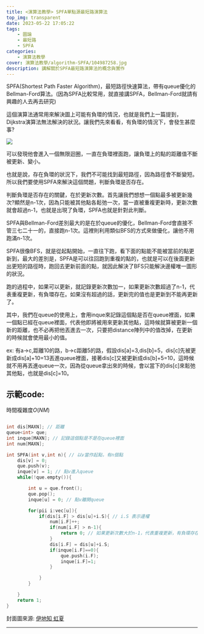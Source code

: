 ```yaml
---
title: <演算法教學> SPFA單點源最短路演算法
top_img: transparent
date: 2023-05-22 17:05:22
tags:
    - 圖論
    - 最短路
    - SPFA
categories:
    - 演算法教學
cover: 演算法教學/algorithm-SPFA/104987258.jpg
description: 講解關於SPFA最短路演算法的概念與實作
---
```


SPFA(Shortest Path Faster Algorithm)，最短路徑快速算法，帶有queue優化的Bellman-Ford算法。(因為SPFA比較常用，就直接講SPFA，Bellman-Ford就請有興趣的人去再去研究)

這個演算法通常用來解決圖上可能有負環的情況，也就是我們上一篇提到，Dijkstra演算法無法解決的狀況。讓我們先來看看，有負環的情況下，會發生甚麼事?

![](/演算法教學/algorithm-SPFA/negative-loop.gif)

可以發現他會進入一個無限迴圈，一直在負環裡面跑，讓負環上的點的距離值不斷被更新、變小。

也就是說，存在負環的狀況下，我們不可能找到最短路徑，因為路徑會不斷變短。所以我們要使用SPFA來解決這個問題，判斷負環是否存在。

判斷負環是否存在的關鍵，在於更新次數。首先讓我們想想一個點最多被更新幾次?顯然是n-1次，因為只能被其他點各鬆弛一次，當一直被重複更新時，更新次數就會超過n-1，也就是出現了負環，SPFA也就是針對此判斷。

SPFA與Bellman-Ford差別最大的是在於queue的優化，Bellman-Ford會直接不管三七二十一的，直接跑n-1次。這裡則利用類似BFS的方式來做優化，讓他不用跑滿n-1次。

SPFA很像BFS，就是從起點開始，一直往下跑，看下面的點能不能被當前的點更新到，最大的差別是，SPFA是可以往回跑到重複的點的，也就是可以在後面更新出更短的路徑時，跑回去更新前面的點，就因此解決了BFS只能解決邊權唯一圖形的狀況。

跑的過程中，如果可以更新，就記錄更新次數加一，如果更新次數超過了n-1，代表重複更新，有負環存在。如果沒有超過的話，更新完的值也是更新到不能再更新了。

其中，我們在queue的使用上，會用inque來記錄這個點是否在queue裡面，如果一個點已經在queue裡面，代表他即將被用來更新其他點，這時候就算被更新一個新的距離，也不必再把他丟進去一次，只要把distance陣列中的值改掉，在更新的時候就會使用最小的值。

ex: 有a->c,距離10的路，b->c距離5的路，假設dis[a]=3,dis[b]=5，dis[c]先被更新成dis[a]+10=13丟進queue裡面，接著dis[c]又被更新成dis[b]+5=10，這時候就不用再丟進queue一次，因為從queue拿出來的時候，會以當下的dis[c]來鬆弛其他點，也就是dis[c]=10。

## 示範code:
時間複雜度$O(NM)$
```c++

int dis[MAXN]; // 距離
queue<int> que; 
int inque[MAXN]; // 記錄這個點是不是在queue裡面
int num[MAXN];

int SPFA(int v,int n){ // 以v當作起點，有n個點
	dis[v] = 0;
	que.push(v);
	inque[v] = 1; // 點v進入queue
	while(!que.empty()){

		int u = que.front();
		que.pop();
		inque[u] = 0; // 點v離開queue

		for(pii i:vec[u]){
			if(dis[i.F] > dis[u]+i.S){ // i.S 表示邊權
				num[i.F]++;
				if(num[i.F] > n-1){
					return 0; // 如果更新次數大於n-1，代表重複更新，有負環存在
				}
				dis[i.F] = dis[u]+i.S;
				if(inque[i.F]==0){
					que.push(i.F);
					inque[i.F]=1;
				}

			}
		}

	}
	return 1;
}

```

封面圖來源: [伊地知 虹夏](https://www.pixiv.net/artworks/104987258)


---

